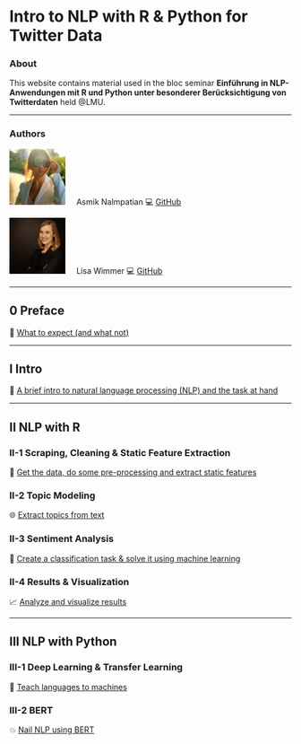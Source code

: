 # Intro to NLP with R & Python for Twitter Data
### About

This website contains material used in the bloc seminar **Einführung in NLP-Anwendungen mit R und Python unter besonderer Berücksichtigung von Twitterdaten** held @LMU.

***

### Authors

<img src="figures/bild_asmik.jfif" width="100" height="100"> &nbsp; &nbsp; Asmik Nalmpatian 💻 [GitHub](https://github.com/asmiknalmpatian)

<img src="figures/bild_lisa.jpg" width="100" height="100"> &nbsp; &nbsp; Lisa Wimmer 💻 [GitHub](https://github.com/lisa-wm) 

***

## **0 Preface**
<!-- [Contents](pages/0_preface.html) -->
🎯 [What to expect (and what not)](0_preface.html)

***

## **I Intro**
💬 [A brief intro to natural language processing (NLP) and the task at hand](1_intro.html)

***

## **II NLP with R**
### **II-1 Scraping, Cleaning & Static Feature Extraction**
💼 [Get the data, do some pre-processing and extract static features](2_1_scraping_static.html)

### **II-2 Topic Modeling**
🌐 [Extract topics from text](2_2_topic_modeling.html)

### **II-3 Sentiment Analysis**
🚀 [Create a classification task & solve it using machine learning](2_3_sentiment_analysis.html)

### **II-4 Results & Visualization**
📈 [Analyze and visualize results](2_4_results.html)

***

## **III NLP with Python**
### **III-1 Deep Learning & Transfer Learning**
🧠 [Teach languages to machines](3_1_dl_tl.html)

### **III-2 BERT**
💥 [Nail NLP using BERT](3_2_bert.html)
